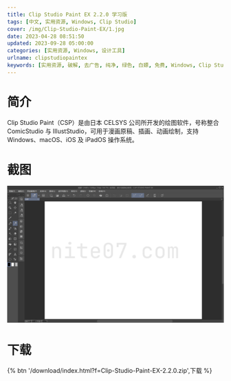 ```yaml
---
title: Clip Studio Paint EX 2.2.0 学习版
tags: [中文, 实用资源, Windows, Clip Studio]
cover: /img/Clip-Studio-Paint-EX/1.jpg
date: 2023-04-28 08:51:50
updated: 2023-09-28 05:00:00
categories: [实用资源, Windows, 设计工具]
urlname: clipstudiopaintex
keywords: [实用资源, 破解, 去广告, 纯净, 绿色, 白嫖, 免费, Windows, Clip Studio]
---
```


# 简介

Clip Studio Paint（CSP）是由日本 CELSYS 公司所开发的绘图软件，号称整合 ComicStudio 与 IllustStudio，可用于漫画原稿、插画、动画绘制，支持 Windows、macOS、iOS 及 iPadOS 操作系统。

# 截图

![](/img/Clip-Studio-Paint-EX/2.jpg)

# 下载

{% btn '/download/index.html?f=Clip-Studio-Paint-EX-2.2.0.zip',下载 %}
